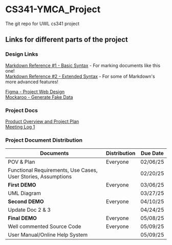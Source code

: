 # CS341-YMCA_Project
The git repo for UWL cs341 project

## Links for different parts of the project

### Design Links
[Markdown Reference #1 - Basic Syntax](https://www.markdownguide.org/basic-syntax/) - For marking documents like this one!  
[Markdown Reference #2 - Extended Syntax](https://www.markdownguide.org/extended-syntax/) - For some of Markdown's more advanced features!  

[Figma - Project Web Design](https://www.figma.com/files/team/1466824296963614648/all-projects?fuid=1466822239582176497)  
[Mockaroo - Generate Fake Data](https://www.mockaroo.com/projects/55159)

### Project Docs
[Product Overview and Project Plan](https://uwlax-my.sharepoint.com/:w:/r/personal/stanfield1498_uwlax_edu/Documents/POV%26Plan.docx?d=w2e76d42b9c91488d9884cbe7078889ff&csf=1&web=1&e=YAR7Be)  
[Meeting Log 1](https://uwlax-my.sharepoint.com/:w:/r/personal/schultz_dylan_uwlax_edu1/Documents/MeetingLog1.docx?d=w7f6ea1dc432c479b86d0d647d3a84e84&csf=1&web=1&e=jL8WVj)
 
### Project Document Distribution
| Documents | Distribution | Due Date |
|-----------|--------------|----------|
|POV & Plan |   Everyone   | 02/06/25 |
|Functional Requirements, Use Cases, User Stories, Assumptions| | 02/20/25 |
|**First DEMO**| Everyone  | 03/06/25 |
|UML Diagram|              | 03/27/25 |
|**Second DEMO**| Everyone | 04/10/25 |
|Update Doc 2 & 3|         | 04/24/25 |
|**Final DEMO**| Everyone  | 05/08/25 |
|Well commented Source Code| Everyone | 05/09/25 |
|User Manual/Online Help System| | 05/09/25 |
